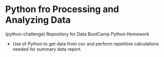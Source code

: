 # Python fro Processing and Analyzing Data
(python-challenge)
Repository for Data BootCamp Python Homework

* Use of Python to get data from csv and perform repetitive calculations needed for summary data report.
